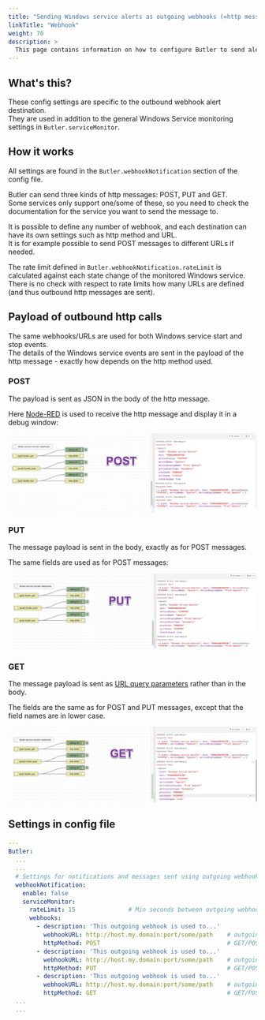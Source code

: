 ```yaml
---
title: "Sending Windows service alerts as outgoing webhooks (=http messages)"
linkTitle: "Webhook"
weight: 70
description: >
  This page contains information on how to configure Butler to send alerts as outbound http calls, also known as "outbound webhooks".
---
```


## What's this?

These config settings are specific to the outbound webhook alert destination.  
They are used in addition to the general Windows Service monitoring settings in `Butler.serviceMonitor`.

## How it works

All settings are found in the `Butler.webhookNotification` section of the config file.

Butler can send three kinds of http messages: POST, PUT and GET.  
Some services only support one/some of these, so you need to check the documentation for the service you want to send the message to.

It is possible to define any number of webhook, and each destination can have its own settings such as http method and URL.  
It is for example possible to send POST messages to different URLs if needed.

The rate limit defined in `Butler.webhookNotification.rateLimit` is calculated against each state change of the monitored Windows service.  
There is no check with respect to rate limits how many URLs are defined (and thus outbound http messages are sent).

## Payload of outbound http calls

The same webhooks/URLs are used for both Windows service start and stop events.  
The details of the Windows service events are sent in the payload of the http message - exactly how depends on the http method used.

### POST

The payload is sent as JSON in the body of the http message.

Here [Node-RED](https://nodered.org) is used to receive the http message and display it in a debug window:

![POST http call when Windows service has stopped](butler-win-svc-monitor-webhook-post-1.png "POST http call when Windows service has stopped")

### PUT

The message payload is sent in the body, exactly as for POST messages.

The same fields are used as for POST messages:

![PUT http call when Windows service has stopped](butler-win-svc-monitor-webhook-put-1.png "PUT http call when Windows service has stopped")

### GET

The message payload is sent as [URL query parameters](https://en.wikipedia.org/wiki/Query_string) rather than in the body.

The fields are the same as for POST and PUT messages, except that the field names are in lower case.

![GET http call when Windows service has stopped](butler-win-svc-monitor-webhook-get-1.png "GET http call when Windows service has stopped")

## Settings in config file

```yaml
---
Butler:
  ...
  ...
  # Settings for notifications and messages sent using outgoing webhooks
  webhookNotification:
    enable: false
    serviceMonitor:
      rateLimit: 15               # Min seconds between outgoing webhook calls, per Windows service that is monitored. Defaults to 5 minutes.
      webhooks:
        - description: 'This outgoing webhook is used to...'
          webhookURL: http://host.my.domain:port/some/path    # outgoing webhook that Butler will call
          httpMethod: POST                                    # GET/POST/PUT. Note that the body and URL query parameters differs depending on which method is used
        - description: 'This outgoing webhook is used to...'
          webhookURL: http://host.my.domain:port/some/path    # outgoing webhook that Butler will call
          httpMethod: PUT                                     # GET/POST/PUT. Note that the body and URL query parameters differs depending on which method is used
        - description: 'This outgoing webhook is used to...'
          webhookURL: http://host.my.domain:port/some/path    # outgoing webhook that Butler will call
          httpMethod: GET                                     # GET/POST/PUT. Note that the body and URL query parameters differs depending on which method is used
  ...
  ...
```
